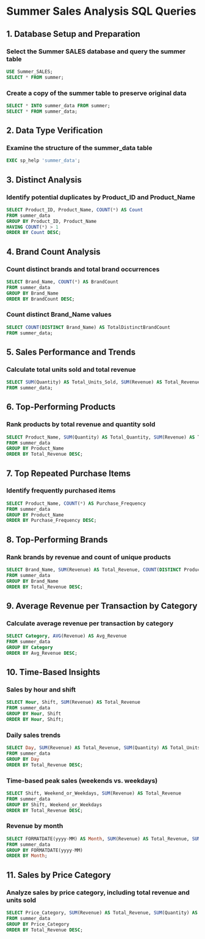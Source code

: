 # Summer Sales Analysis SQL Queries

## 1. Database Setup and Preparation
### Select the Summer SALES database and query the summer table
```sql
USE Summer_SALES;
SELECT * FROM summer;
```

### Create a copy of the summer table to preserve original data
```sql
SELECT * INTO summer_data FROM summer;
SELECT * FROM summer_data;
```

## 2. Data Type Verification
### Examine the structure of the summer_data table
```sql
EXEC sp_help 'summer_data';
```

## 3. Distinct Analysis
### Identify potential duplicates by Product_ID and Product_Name
```sql
SELECT Product_ID, Product_Name, COUNT(*) AS Count
FROM summer_data
GROUP BY Product_ID, Product_Name
HAVING COUNT(*) > 1
ORDER BY Count DESC;
```

## 4. Brand Count Analysis
### Count distinct brands and total brand occurrences
```sql
SELECT Brand_Name, COUNT(*) AS BrandCount
FROM summer_data
GROUP BY Brand_Name
ORDER BY BrandCount DESC;
```

### Count distinct Brand_Name values
```sql
SELECT COUNT(DISTINCT Brand_Name) AS TotalDistinctBrandCount
FROM summer_data;
```

## 5. Sales Performance and Trends
### Calculate total units sold and total revenue
```sql
SELECT SUM(Quantity) AS Total_Units_Sold, SUM(Revenue) AS Total_Revenue
FROM summer_data;
```

## 6. Top-Performing Products
### Rank products by total revenue and quantity sold
```sql
SELECT Product_Name, SUM(Quantity) AS Total_Quantity, SUM(Revenue) AS Total_Revenue
FROM summer_data
GROUP BY Product_Name
ORDER BY Total_Revenue DESC;
```

## 7. Top Repeated Purchase Items
### Identify frequently purchased items
```sql
SELECT Product_Name, COUNT(*) AS Purchase_Frequency
FROM summer_data
GROUP BY Product_Name
ORDER BY Purchase_Frequency DESC;
```

## 8. Top-Performing Brands
### Rank brands by revenue and count of unique products
```sql
SELECT Brand_Name, SUM(Revenue) AS Total_Revenue, COUNT(DISTINCT Product_ID) AS Unique_Products
FROM summer_data
GROUP BY Brand_Name
ORDER BY Total_Revenue DESC;
```

## 9. Average Revenue per Transaction by Category
### Calculate average revenue per transaction by category
```sql
SELECT Category, AVG(Revenue) AS Avg_Revenue
FROM summer_data
GROUP BY Category
ORDER BY Avg_Revenue DESC;
```

## 10. Time-Based Insights
### Sales by hour and shift
```sql
SELECT Hour, Shift, SUM(Revenue) AS Total_Revenue
FROM summer_data
GROUP BY Hour, Shift
ORDER BY Hour, Shift;
```

### Daily sales trends
```sql
SELECT Day, SUM(Revenue) AS Total_Revenue, SUM(Quantity) AS Total_Units
FROM summer_data
GROUP BY Day
ORDER BY Total_Revenue DESC;
```

### Time-based peak sales (weekends vs. weekdays)
```sql
SELECT Shift, Weekend_or_Weekdays, SUM(Revenue) AS Total_Revenue
FROM summer_data
GROUP BY Shift, Weekend_or_Weekdays
ORDER BY Total_Revenue DESC;
```

### Revenue by month
```sql
SELECT FORMATDATE(yyyy-MM) AS Month, SUM(Revenue) AS Total_Revenue, SUM(Quantity) AS Total_Units
FROM summer_data
GROUP BY FORMATDATE(yyyy-MM)
ORDER BY Month;
```

## 11. Sales by Price Category
### Analyze sales by price category, including total revenue and units sold
```sql
SELECT Price_Category, SUM(Revenue) AS Total_Revenue, SUM(Quantity) AS Total_Units
FROM summer_data
GROUP BY Price_Category
ORDER BY Total_Revenue DESC;
```